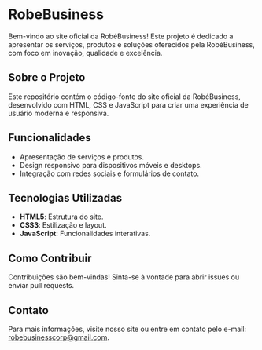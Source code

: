 # RobeBusiness

Bem-vindo ao site oficial da RobéBusiness! Este projeto é dedicado a apresentar os serviços, produtos e soluções oferecidos pela RobéBusiness, com foco em inovação, qualidade e excelência.

## Sobre o Projeto

Este repositório contém o código-fonte do site oficial da RobéBusiness, desenvolvido com HTML, CSS e JavaScript para criar uma experiência de usuário moderna e responsiva.

## Funcionalidades

- Apresentação de serviços e produtos.
- Design responsivo para dispositivos móveis e desktops.
- Integração com redes sociais e formulários de contato.

## Tecnologias Utilizadas

- **HTML5**: Estrutura do site.
- **CSS3**: Estilização e layout.
- **JavaScript**: Funcionalidades interativas.

## Como Contribuir

Contribuições são bem-vindas! Sinta-se à vontade para abrir issues ou enviar pull requests.

## Contato

Para mais informações, visite nosso site ou entre em contato pelo e-mail: <robebusinesscorp@gmail.com>.
